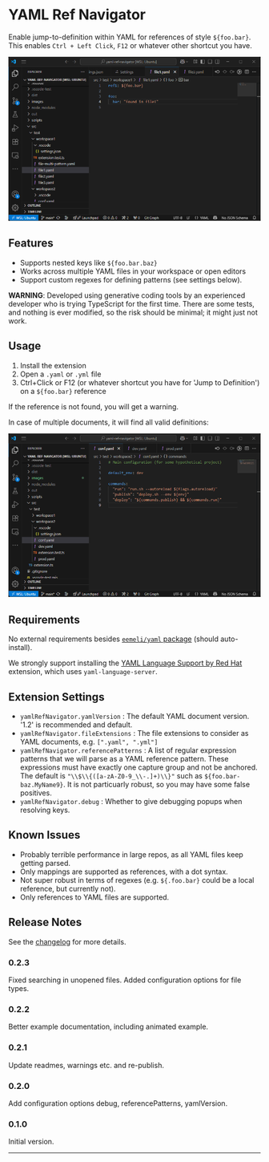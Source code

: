# YAML Ref Navigator

Enable jump-to-definition within YAML for references of style `${foo.bar}`.
This enables `Ctrl + Left Click`, `F12` or whatever other shortcut you have.

![Simple Usage Example](images/example1.webp)

## Features

- Supports nested keys like `${foo.bar.baz}`
- Works across multiple YAML files in your workspace or open editors
- Support custom regexes for defining patterns (see settings below).

**WARNING**: Developed using generative coding tools by an experienced developer who is trying TypeScript for the first time.
There are some tests, and nothing is ever modified, so the risk should be minimal; it might just not work.

## Usage

1. Install the extension
2. Open a `.yaml` or `.yml` file
3. Ctrl+Click or F12 (or whatever shortcut you have for 'Jump to Definition') on a `${foo.bar}` reference

If the reference is not found, you will get a warning.

In case of multiple documents, it will find all valid definitions:

![Multiple References Example](images/example2.webp)

## Requirements

No external requirements besides [`eemeli/yaml` package](https://eemeli.org/yaml/#yaml) (should auto-install).

We strongly support installing the
[YAML Language Support by Red Hat](https://marketplace.visualstudio.com/items?itemName=redhat.vscode-yaml)
extension, which uses `yaml-language-server`.

## Extension Settings

- `yamlRefNavigator.yamlVersion` : The default YAML document version. '1.2' is recommended and default.
- `yamlRefNavigator.fileExtensions` : The file extensions to consider as YAML documents, e.g. `[".yaml", ".yml"]`
- `yamlRefNavigator.referencePatterns` : A list of regular expression patterns
  that we will parse as a YAML reference pattern. These expressions must have exactly one capture group
  and not be anchored. The default is `"\\$\\{([a-zA-Z0-9_\\-.]+)\\}"` such as `${foo.bar-baz.MyName9}`.
  It is not particuarly robust, so you may have some false positives.
- `yamlRefNavigator.debug` : Whether to give debugging popups when resolving keys.

## Known Issues

- Probably terrible performance in large repos, as all YAML files keep getting parsed.
- Only mappings are supported as references, with a dot syntax.
- Not super robust in terms of regexes (e.g. `${.foo.bar}` could be a local reference, but currently not).
- Only references to YAML files are supported.

## Release Notes

See the [changelog](./CHANGELOG.md) for more details.

### 0.2.3

Fixed searching in unopened files. Added configuration options for file types.

### 0.2.2

Better example documentation, including animated example.

### 0.2.1

Update readmes, warnings etc. and re-publish.

### 0.2.0

Add configuration options debug, referencePatterns, yamlVersion.

### 0.1.0

Initial version.

---

